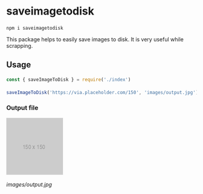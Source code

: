 # saveimagetodisk

```
npm i saveimagetodisk
```

This package helps to easily save images to disk. It is very useful while scrapping.

## Usage

```javascript
const { saveImageToDisk } = require('./index')

saveImageToDisk('https://via.placeholder.com/150', 'images/output.jpg')
```

### Output file

![images/output.jpg](https://github.com/karthickthankyou/saveimagetodisk/blob/main/images/output.jpg?raw=true)

_images/output.jpg_

